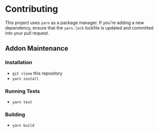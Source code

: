 # Contributing

This project uses `yarn` as a package manager. If you're adding a new dependency, ensure that the `yarn.lock` lockfile is updated and committed into your pull request.

## Addon Maintenance

### Installation

- `git clone` this repository
- `yarn install`

### Running Tests

- `yarn test`

### Building

- `yarn build`
